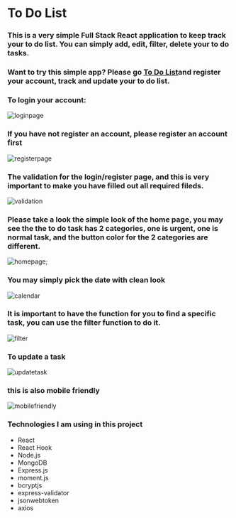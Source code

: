 # To Do List

### This is a very simple Full Stack React application to keep track your to do list. You can simply add, edit, filter, delete your to do tasks.

### Want to try this simple app? Please go [To Do List](https://boiling-basin-73952.herokuapp.com/login)and register your account, track and update your to do list.

### To login your account:
![loginpage](./client/public/img/loginpage.png)

### If you have not register an account, please register an account first
![registerpage](./client/public/img/registerpage.png)

### The validation for the login/register page, and this is very important to make you have filled out all required fileds.
![validation](./client/public/img/validation.png)

### Please take a look the simple look of the home page, you may see the the to do task has 2 categories, one is urgent, one is normal task, and the button color for the 2 categories are different.
![homepage](./client/public/img/homepage.png);

### You may simply pick the date with clean look
![calendar](./client/public/img/calendar.png)
### It is important to have the function for you to find a specific task, you can use the filter function to do it.
![filter](./client/public/img/filter.png)
### To update a task
![updatetask](./client/public/img/edittask.png)
### this is also mobile friendly
![mobilefriendly](./client/public/img/mobilefriendly.png)

### Technologies I am using in this project
- React
- React Hook
- Node.js
- MongoDB
- Express.js
- moment.js
- bcryptjs
- express-validator
- jsonwebtoken
- axios
